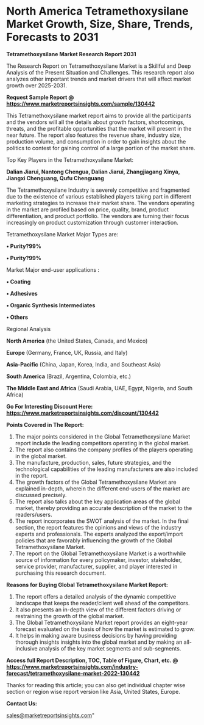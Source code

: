 # North America Tetramethoxysilane Market Growth, Size, Share, Trends, Forecasts to 2031

<strong>Tetramethoxysilane Market Research Report 2031</strong>

The Research Report on Tetramethoxysilane Market is a Skillful and Deep Analysis of the Present Situation and Challenges. This research report also analyzes other important trends and market drivers that will affect market growth over 2025-2031.

<strong>Request Sample Report @ <a href=https://www.marketreportsinsights.com/sample/130442>https://www.marketreportsinsights.com/sample/130442</a></strong>

This Tetramethoxysilane market report aims to provide all the participants and the vendors will all the details about growth factors, shortcomings, threats, and the profitable opportunities that the market will present in the near future. The report also features the revenue share, industry size, production volume, and consumption in order to gain insights about the politics to contest for gaining control of a large portion of the market share.

Top Key Players in the Tetramethoxysilane Market:

<strong>Dalian Jiarui, Nantong Chengua, Dalian Jiarui, Zhangjiagang Xinya, Jiangxi Chenguang, Qufu Chenguang</strong>

The Tetramethoxysilane Industry is severely competitive and fragmented due to the existence of various established players taking part in different marketing strategies to increase their market share. The vendors operating in the market are profiled based on price, quality, brand, product differentiation, and product portfolio. The vendors are turning their focus increasingly on product customization through customer interaction.

Tetramethoxysilane Market Major Types are:

<strong>• Purity?99%

• Purity?99%</strong>

Market Major end-user applications :

<strong>• Coating

• Adhesives

• Organic Synthesis Intermediates

• Others</strong>

Regional Analysis

</u><strong><b>North America</b></strong> (the United States, Canada, and Mexico)

<strong><b>Europe </b></strong>(Germany, France, UK, Russia, and Italy)

<strong><b>Asia-Pacific</b></strong> (China, Japan, Korea, India, and Southeast Asia)

<strong><b>South America</b></strong> (Brazil, Argentina, Colombia, etc.)

<strong><b>The Middle East and Africa</b></strong> (Saudi Arabia, UAE, Egypt, Nigeria, and South Africa)

<strong>Go For Interesting Discount Here: <a href=https://www.marketreportsinsights.com/discount/130442>https://www.marketreportsinsights.com/discount/130442</a></strong>

<strong>Points Covered in The Report:</strong>
<ol>
  <li>The major points considered in the Global Tetramethoxysilane Market report include the leading competitors operating in the global market.</li>
  <li>The report also contains the company profiles of the players operating in the global market.</li>
  <li>The manufacture, production, sales, future strategies, and the technological capabilities of the leading manufacturers are also included in the report.</li>
  <li>The growth factors of the Global Tetramethoxysilane Market are explained in-depth, wherein the different end-users of the market are discussed precisely.</li>
  <li>The report also talks about the key application areas of the global market, thereby providing an accurate description of the market to the readers/users.</li>
  <li>The report incorporates the SWOT analysis of the market. In the final section, the report features the opinions and views of the industry experts and professionals. The experts analyzed the export/import policies that are favorably influencing the growth of the Global Tetramethoxysilane Market.</li>
  <li>The report on the Global Tetramethoxysilane Market is a worthwhile source of information for every policymaker, investor, stakeholder, service provider, manufacturer, supplier, and player interested in purchasing this research document.</li>
</ol>
<strong>Reasons for Buying Global Tetramethoxysilane Market Report:</strong>

<ol>
  <li>The report offers a detailed analysis of the dynamic competitive landscape that keeps the reader/client well ahead of the competitors.</li>
  <li>It also presents an in-depth view of the different factors driving or restraining the growth of the global market.</li>
  <li>The Global Tetramethoxysilane Market report provides an eight-year forecast evaluated on the basis of how the market is estimated to grow.</li>
  <li>It helps in making aware business decisions by having providing thorough insights insights into the global market and by making an all-inclusive analysis of the key market segments and sub-segments.</li>
</ol>
<strong>Access full Report Description, TOC, Table of Figure, Chart, etc. @ <a href=https://www.marketreportsinsights.com/industry-forecast/tetramethoxysilane-market-2022-130442>https://www.marketreportsinsights.com/industry-forecast/tetramethoxysilane-market-2022-130442</a></strong>


Thanks for reading this article; you can also get individual chapter wise section or region wise report version like Asia, United States, Europe.

<strong>Contact Us:</strong>

sales@marketreportsinsights.com"
